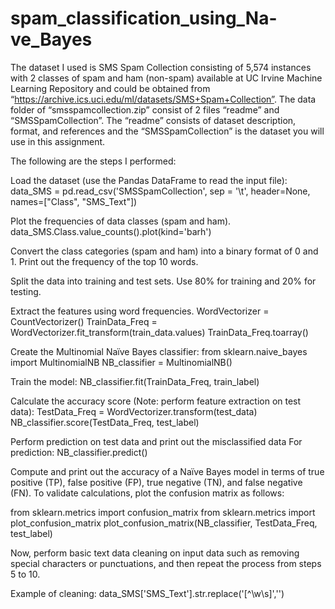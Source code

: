 # spam_classification_using_Na-ve_Bayes

The dataset I used is SMS Spam Collection consisting of 5,574 instances with 2 classes of spam and ham (non-spam) available at UC Irvine Machine Learning Repository and could be obtained from “https://archive.ics.uci.edu/ml/datasets/SMS+Spam+Collection”. 
The data folder of “smsspamcollection.zip” consist of 2 files “readme” and “SMSSpamCollection”. The “readme” consists of dataset description, format, and references and the “SMSSpamCollection” is the dataset you will use in this assignment.  

The following are the steps I performed:

Load the dataset (use the Pandas DataFrame to read the input file):
data_SMS = pd.read_csv('SMSSpamCollection', sep = '\t', header=None, names=["Class", "SMS_Text"])

Plot the frequencies of data classes (spam and ham).
data_SMS.Class.value_counts().plot(kind='barh')

Convert the class categories (spam and ham) into a binary format of 0 and 1. 
Print out the frequency of the top 10 words. 

Split the data into training and test sets. Use 80% for training and 20% for testing.

Extract the features using word frequencies.
WordVectorizer = CountVectorizer() 
TrainData_Freq = WordVectorizer.fit_transform(train_data.values)
TrainData_Freq.toarray()

Create the Multinomial Naïve Bayes classifier:
from sklearn.naive_bayes import MultinomialNB
NB_classifier = MultinomialNB()

Train the model:
NB_classifier.fit(TrainData_Freq, train_label)

Calculate the accuracy score (Note: perform feature extraction on test data):
TestData_Freq = WordVectorizer.transform(test_data)
NB_classifier.score(TestData_Freq, test_label)

Perform prediction on test data and print out the misclassified data 
For prediction: NB_classifier.predict()

Compute and print out the accuracy of a Naïve Bayes model in terms of true positive (TP), false positive (FP), true negative (TN), and false negative (FN). 
To validate calculations, plot the confusion matrix as follows: 

from sklearn.metrics import confusion_matrix
from sklearn.metrics import plot_confusion_matrix
plot_confusion_matrix(NB_classifier, TestData_Freq, test_label)

Now, perform basic text data cleaning on input data such as removing special characters or punctuations, and then repeat the process from steps 5 to 10. 

Example of cleaning: data_SMS['SMS_Text'].str.replace('[^\w\s]','')

